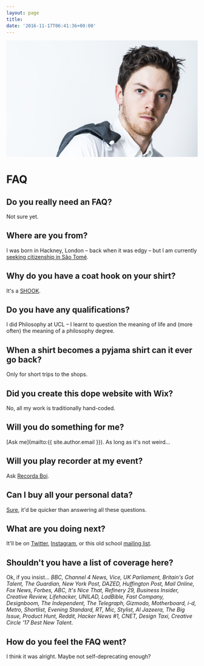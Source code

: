 ```yaml
---
layout: page
title:
date: '2016-11-17T06:41:36+00:00'
---
```

![Oli Frost](/img/olifrost.jpg)

# FAQ

## Do you really need an FAQ?
Not sure yet.

## Where are you from?
I was born in Hackney, London – back when it was edgy – but I am currently [seeking citizenship in São Tomé](/blog/sao-tome-citizen/).

## Why do you have a coat hook on your shirt?
It's a [SHOOK](/blog/shook-shirt-hook/).

## Do you have any qualifications?
I did Philosophy at UCL – I learnt to question the meaning of life and (more often) the meaning of a philosophy degree.

## When a shirt becomes a pyjama shirt can it ever go back?
Only for short trips to the shops.

## Did you create this dope website with Wix?
No, all my work is traditionally hand-coded.

## Will you do something for me?
[Ask me](mailto:{{ site.author.email }}). As long as it's not weird…

## Will you play recorder at my event?
Ask [Recorda Boi](http://olifro.st/blog/britains-got-talent/).

## Can I buy all your personal data?
[Sure](http://olifro.st/blog/data-on-ebay/), it'd be quicker than answering all these questions.

## What are you doing next?
It'll be on <a href="https://twitter.com/realolifrost">Twitter</a>, <a href="https://www.instagram.com/realolifrost/">Instagram</a>, or this old school <a href="mailto:mail@olifro.st?subject=I'd like to join the mailing list&">mailing list</a>.

## Shouldn't you have a list of coverage here?
Ok, if you insist… *BBC, Channel 4 News, Vice, UK Parliament, Britain's Got Talent, The Guardian, New York Post, DAZED, Huffington Post, Mail Online, Fox News, Forbes, ABC, It's Nice That, Refinery 29, Business Insider, Creative Review, Lifehacker, UNILAD, LadBible, Fast Company, Designboom, The Independent, The Telegraph, Gizmodo, Motherboard, i-d, Metro, Shortlist, Evening Standard, RT, Mic, Stylist, Al Jazeera, The Big Issue, Product Hunt, Reddit, Hacker News #1, CNET, Design Taxi, Creative Circle '17 Best New Talent*.

## How do you feel the FAQ went?
I think it was alright. Maybe not self-deprecating enough?
